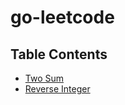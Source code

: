 # go-leetcode

## Table Contents

- [Two Sum](./two_sum/main.go)
- [Reverse Integer](./reverse_integer/main.go)